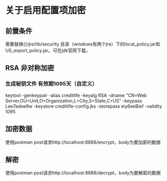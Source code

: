 # 关于启用配置项加密
## 前置条件
需要替换{}/jre/lib/security 目录（windows有两个jre）下的local_policy.jar和US_export_policy.jar。可在jdk官网下载。
## RSA 非对称加密
### 生成秘钥文件 有效期1095天（自定义）
keytool -genkeypair -alias creditlife -keyalg RSA -dname "CN=Web Server,OU=Unit,O=Organization,L=City,S=State,C=US" -keypass Lee7edee9w -keystore creditlife-config.jks -storepass eiy6eeBief -validity 1095

## 加密数据
使用postman post请求http://localhost:8888/encrypt，body为要加密的数据
## 解密
使用postman post请求http://localhost:8888/decrypt，body为要解密的数据